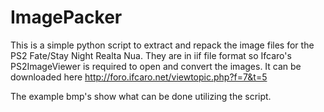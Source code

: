 # ImagePacker

This is a simple python script to extract and repack the image files for the PS2 Fate/Stay Night Realta Nua. They are in iif file format so Ifcaro's PS2ImageViewer is required to open and convert the images. It can be downloaded here http://foro.ifcaro.net/viewtopic.php?f=7&t=5

The example bmp's show what can be done utilizing the script.
